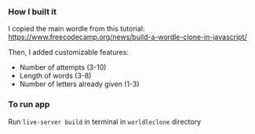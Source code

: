 ### How I built it ###
I copied the main wordle from this tutorial: https://www.freecodecamp.org/news/build-a-wordle-clone-in-javascript/

Then, I added customizable features:
* Number of attempts (3-10)
* Length of words (3-8)
* Number of letters already given (1-3)

### To run app ###
Run `live-server build` in terminal in `worldleclone` directory
